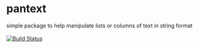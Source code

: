 # pantext
simple package to help manipulate lists or columns of text in string format<br><br>
[![Build Status](https://travis-ci.com/halmga/pantext.svg?branch=master)](https://travis-ci.com/halmga/pantext)
